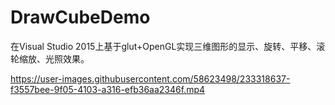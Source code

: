 # DrawCubeDemo
在Visual Studio 2015上基于glut+OpenGL实现三维图形的显示、旋转、平移、滚轮缩放、光照效果。



https://user-images.githubusercontent.com/58623498/233318637-f3557bee-9f05-4103-a316-efb36aa2346f.mp4

